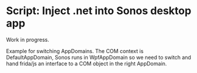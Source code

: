 # Script: Inject .net into Sonos desktop app

Work in progress.

Example for switching AppDomains.  The COM context is DefaultAppDomain, Sonos runs in WpfAppDomain so we need to switch and hand frida/js an interface to a COM object in the right AppDomain.